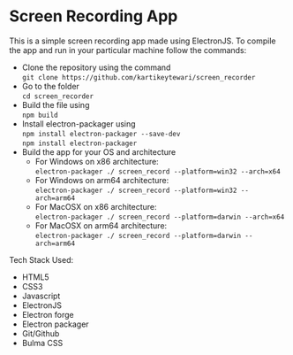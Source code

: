 # Screen Recording App

This is a simple screen recording app made using ElectronJS. To compile the app and run in your particular machine follow the commands:
- Clone the repository using the command <br>
    `git clone https://github.com/kartikeytewari/screen_recorder`
- Go to the folder <br>
    `cd screen_recorder`
- Build the file using <br>
    `npm build`
- Install electron-packager using <br>
    `npm install electron-packager --save-dev` <br>
    `npm install electron-packager`
- Build the app for your OS and architecture
    - For Windows on x86 architecture: <br>
        `electron-packager ./ screen_record --platform=win32 --arch=x64`
    - For Windows on arm64 architecture: <br>
        `electron-packager ./ screen_record --platform=win32 --arch=arm64`
    - For MacOSX on x86 architecture: <br>
        `electron-packager ./ screen_record --platform=darwin --arch=x64`
    - For MacOSX on arm64 architecture: <br>
        `electron-packager ./ screen_record --platform=darwin --arch=arm64`

Tech Stack Used:
- HTML5
- CSS3
- Javascript
- ElectronJS
- Electron forge
- Electron packager
- Git/Github
- Bulma CSS
